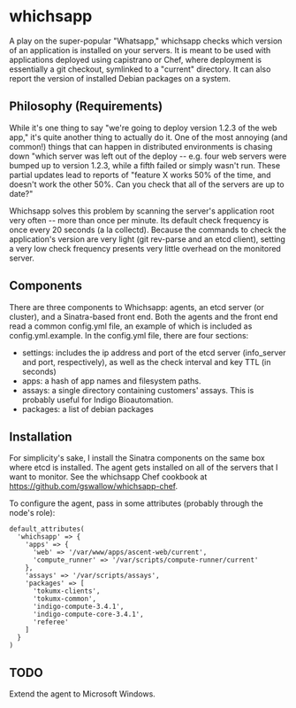 # whichsapp

A play on the super-popular "Whatsapp," whichsapp checks which version of an application is installed on your servers.
It is meant to be used with applications deployed using capistrano or Chef, where deployment is essentially a git 
checkout, symlinked to a "current" directory.  It can also report the version of installed Debian packages on a system.

## Philosophy (Requirements)

While it's one thing to say "we're going to deploy version 1.2.3 of the web app," it's quite another thing to actually do it.
One of the most annoying (and common!) things that can happen in distributed environments is chasing down "which server was left out of the
deploy -- e.g. four web servers were bumped up to version 1.2.3, while a fifth failed or simply wasn't run.  These partial
updates lead to reports of "feature X works 50% of the time, and doesn't work the other 50%.  Can you check that all of the
servers are up to date?"

Whichsapp solves this problem by scanning the server's application root very often -- more than once per minute.  Its default
check frequency is once every 20 seconds (a la collectd).  Because the commands to check the application's version are very light
(git rev-parse and an etcd client), setting a very low check frequency presents very little overhead on the monitored server.

## Components

There are three components to Whichsapp: agents, an etcd server (or cluster), and a Sinatra-based front end.  Both the agents
and the front end read a common config.yml file, an example of which is included as config.yml.example.  In the config.yml file, there
are four sections: 

- settings: includes the ip address and port of the etcd server (info\_server and port, respectively), as well as the check 
  interval and key TTL (in seconds)
- apps: a hash of app names and filesystem paths.
- assays: a single directory containing customers' assays.  This is probably useful for Indigo Bioautomation.
- packages: a list of debian packages

## Installation

For simplicity's sake, I install the Sinatra components on the same box where etcd is installed.  The agent gets installed on all of
the servers that I want to monitor.  See the whichsapp Chef cookbook at https://github.com/gswallow/whichsapp-chef.

To configure the agent, pass in some attributes (probably through the node's role):

```
default_attributes(
  'whichsapp' => {
    'apps' => {
      'web' => '/var/www/apps/ascent-web/current',
      'compute_runner' => '/var/scripts/compute-runner/current'
    },
    'assays' => '/var/scripts/assays',
    'packages' => [
      'tokumx-clients',
      'tokumx-common',
      'indigo-compute-3.4.1',
      'indigo-compute-core-3.4.1',
      'referee'
    ]
  }
)
```

## TODO

Extend the agent to Microsoft Windows.

